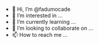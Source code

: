 - 👋 Hi, I’m @fadumocade
- 👀 I’m interested in ...
- 🌱 I’m currently learning ...
- 💞️ I’m looking to collaborate on ...
- 📫 How to reach me ...

<!---
fadumocade/fadumocade is a ✨ special ✨ repository because its `README.md` (this file) appears on your GitHub profile.
You can click the Preview link to take a look at your changes.
--->

